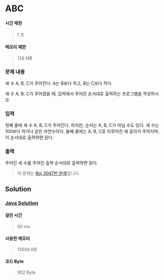 # ABC


#### 시간 제한


> 1 초


#### 메모리 제한


> 128 MB


### 문제 내용


세 수 A, B, C가 주어진다. A는 B보다 작고, B는 C보다 작다.

세 수 A, B, C가 주어졌을 때, 입력에서 주어진 순서대로 출력하는 프로그램을 작성하시오.


### 입력


첫째 줄에 세 수 A, B, C가 주어진다. 하지만, 순서는 A, B, C가 아닐 수도 있다. 세 수는 100보다 작거나 같은 자연수이다. 둘째 줄에는 A, B, C로 이루어진 세 글자가 주어지며, 이 순서대로 출력하면 된다.


### 출력


주어진 세 수를 주어진 출력 순서대로 출력하면 된다.


> 이 문제는 [Boj 3047번 문제](https://www.acmicpc.net/problem/3047)입니다.


## Solution


### [Java Solution](./main.java)


#### 걸린 시간


> 80 ms


#### 사용한 메모리


> 13024 KB


#### 코드 Byte


> 952 Byte
